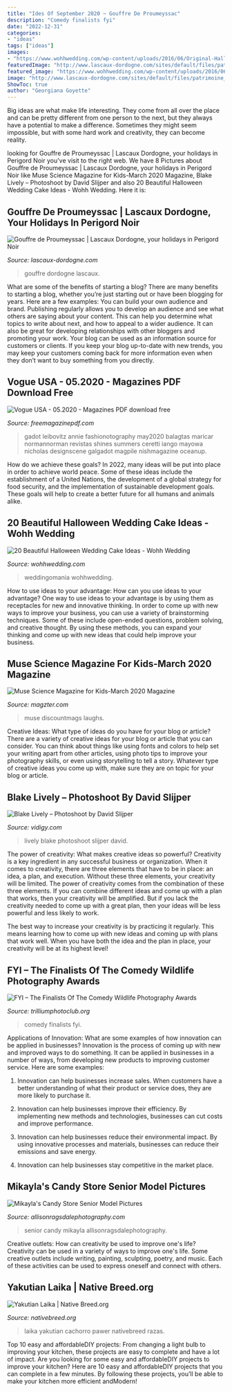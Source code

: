 ```yaml
---
title: "Ides Of September 2020 ~ Gouffre De Proumeyssac"
description: "Comedy finalists fyi"
date: "2022-12-31"
categories:
- "ideas"
tags: ["ideas"]
images:
- "https://www.wohhwedding.com/wp-content/uploads/2016/06/Original-Halloween-Wedding-Cake.jpg"
featuredImage: "http://www.lascaux-dordogne.com/sites/default/files/patrimoine_naturel/documents/25489_srt_photo_photo_gouffre-couv.jpg"
featured_image: "https://www.wohhwedding.com/wp-content/uploads/2016/06/Original-Halloween-Wedding-Cake.jpg"
image: "http://www.lascaux-dordogne.com/sites/default/files/patrimoine_naturel/documents/25489_srt_photo_photo_gouffre-couv.jpg"
ShowToc: true
author: "Georgiana Goyette"
---
```



Big ideas are what make life interesting. They come from all over the place and can be pretty different from one person to the next, but they always have a potential to make a difference. Sometimes they might seem impossible, but with some hard work and creativity, they can become reality.

	

		
looking for Gouffre de Proumeyssac | Lascaux Dordogne, your holidays in Perigord Noir you've visit to the right web. We have 8 Pictures about Gouffre de Proumeyssac | Lascaux Dordogne, your holidays in Perigord Noir like Muse Science Magazine for Kids-March 2020 Magazine, Blake Lively – Photoshoot by David Slijper and also 20 Beautiful Halloween Wedding Cake Ideas - Wohh Wedding. Here it is:
		
    
## Gouffre De Proumeyssac | Lascaux Dordogne, Your Holidays In Perigord Noir

<img loading=lazy src="http://www.lascaux-dordogne.com/sites/default/files/patrimoine_naturel/documents/25489_srt_photo_photo_gouffre-couv.jpg" onerror="this.onerror=null;this.src='https://tse3.mm.bing.net/th?id=OIP.76cbUde1aDz2C1aBdJaNcgHaLG&amp;pid=15.1';" alt="Gouffre de Proumeyssac | Lascaux Dordogne, your holidays in Perigord Noir">

_Source: lascaux-dordogne.com_

>gouffre dordogne lascaux. 

	

What are some of the benefits of starting a blog?
There are many benefits to starting a blog, whether you’re just starting out or have been blogging for years. Here are a few examples: 
You can build your own audience and brand. 
Publishing regularly allows you to develop an audience and see what others are saying about your content. This can help you determine what topics to write about next, and how to appeal to a wider audience. 
It can also be great for developing relationships with other bloggers and promoting your work. 
Your blog can be used as an information source for customers or clients. If you keep your blog up-to-date with new trends, you may keep your customers coming back for more information even when they don’t want to buy something from you directly.

    
## Vogue USA - 05.2020 - Magazines PDF Download Free

<img loading=lazy src="https://freemagazinepdf.com/wp-content/uploads/2020/04/Ge80XL6QAAc-1.jpg" onerror="this.onerror=null;this.src='https://tse2.mm.bing.net/th?id=OIP.4R_kGR50CaYWKXoX4kj45gHaKD&amp;pid=15.1';" alt="Vogue USA - 05.2020 - Magazines PDF download free">

_Source: freemagazinepdf.com_

>gadot leibovitz annie fashionotography may2020 balagtas maricar normannorman revistas shines summers ceretti iango mayowa nicholas designscene galgadot magpile nishmagazine oceanup. 

	

How do we achieve these goals?
In 2022, many ideas will be put into place in order to achieve world peace. Some of these ideas include the establishment of a United Nations, the development of a global strategy for food security, and the implementation of sustainable development goals. These goals will help to create a better future for all humans and animals alike.

    
## 20 Beautiful Halloween Wedding Cake Ideas - Wohh Wedding

<img loading=lazy src="https://www.wohhwedding.com/wp-content/uploads/2016/06/Original-Halloween-Wedding-Cake.jpg" onerror="this.onerror=null;this.src='https://tse4.mm.bing.net/th?id=OIP.YvkqBuSwpyku-a69cnUW-gHaLH&amp;pid=15.1';" alt="20 Beautiful Halloween Wedding Cake Ideas - Wohh Wedding">

_Source: wohhwedding.com_

>weddingomania wohhwedding. 

	

How to use ideas to your advantage: How can you use ideas to your advantage?
One way to use ideas to your advantage is by using them as receptacles for new and innovative thinking. In order to come up with new ways to improve your business, you can use a variety of brainstorming techniques. Some of these include open-ended questions, problem solving, and creative thought. By using these methods, you can expand your thinking and come up with new ideas that could help improve your business.

    
## Muse Science Magazine For Kids-March 2020 Magazine

<img loading=lazy src="https://files.magzter.com/resize/magazine/1441816897/1581717293/view/3.jpg" onerror="this.onerror=null;this.src='https://tse3.mm.bing.net/th?id=OIP.Ib0eEkiZTCg2VlkD1npvFwHaJ4&amp;pid=15.1';" alt="Muse Science Magazine for Kids-March 2020 Magazine">

_Source: magzter.com_

>muse discountmags laughs. 

	

Creative Ideas: What type of ideas do you have for your blog or article?
There are a variety of creative ideas for your blog or article that you can consider. You can think about things like using fonts and colors to help set your writing apart from other articles, using photo tips to improve your photography skills, or even using storytelling to tell a story. Whatever type of creative ideas you come up with, make sure they are on topic for your blog or article.

    
## Blake Lively – Photoshoot By David Slijper

<img loading=lazy src="https://vidigy.com/wp-content/uploads/2012/06/Blake-Lively_0612-6.jpg" onerror="this.onerror=null;this.src='https://tse3.mm.bing.net/th?id=OIP.AmEAmJiSlv4abvHBnvxXxQHaKc&amp;pid=15.1';" alt="Blake Lively – Photoshoot by David Slijper">

_Source: vidigy.com_

>lively blake photoshoot slijper david. 

	

The power of creativity: What makes creative ideas so powerful?
Creativity is a key ingredient in any successful business or organization. When it comes to creativity, there are three elements that have to be in place: an idea, a plan, and execution. Without these three elements, your creativity will be limited. 
The power of creativity comes from the combination of these three elements. If you can combine different ideas and come up with a plan that works, then your creativity will be amplified. But if you lack the creativity needed to come up with a great plan, then your ideas will be less powerful and less likely to work. 

The best way to increase your creativity is by practicing it regularly. This means learning how to come up with new ideas and coming up with plans that work well. When you have both the idea and the plan in place, your creativity will be at its highest level!

    
## FYI – The Finalists Of The Comedy Wildlife Photography Awards

<img loading=lazy src="https://trilliumphotoclub.org/wp-content/uploads/2021/06/IMG_5632.jpg" onerror="this.onerror=null;this.src='https://tse2.mm.bing.net/th?id=OIP.niC8my5IrNhsVL_7Vo53JAHaJ4&amp;pid=15.1';" alt="FYI – The Finalists Of The Comedy Wildlife Photography Awards">

_Source: trilliumphotoclub.org_

>comedy finalists fyi. 

	

Applications of Innovation: What are some examples of how innovation can be applied in businesses?
Innovation is the process of coming up with new and improved ways to do something. It can be applied in businesses in a number of ways, from developing new products to improving customer service. Here are some examples:
1. Innovation can help businesses increase sales. When customers have a better understanding of what their product or service does, they are more likely to purchase it.

2. Innovation can help businesses improve their efficiency. By implementing new methods and technologies, businesses can cut costs and improve performance.

3. Innovation can help businesses reduce their environmental impact. By using innovative processes and materials, businesses can reduce their emissions and save energy.

4. Innovation can help businesses stay competitive in the market place.

    
## Mikayla&#039;s Candy Store Senior Model Pictures

<img loading=lazy src="https://allisonragsdalephotography.com/wp-content/uploads/2013/05/allisonragsdalephotography-7239.jpg" onerror="this.onerror=null;this.src='https://tse1.mm.bing.net/th?id=OIP.aA3gtVr2fQxOmaU6Vnz7QQHaLI&amp;pid=15.1';" alt="Mikayla&#039;s Candy Store Senior Model Pictures">

_Source: allisonragsdalephotography.com_

>senior candy mikayla allisonragsdalephotography. 

	

Creative outlets: How can creativity be used to improve one's life?
Creativity can be used in a variety of ways to improve one's life. Some creative outlets include writing, painting, sculpting, poetry, and music. Each of these activities can be used to express oneself and connect with others.

    
## Yakutian Laika | Native Breed.org

<img loading=lazy src="https://www.nativebreed.org/wp-content/uploads/2020/07/Yakutian-Laika-breed-768x1095.jpg" onerror="this.onerror=null;this.src='https://tse2.mm.bing.net/th?id=OIP.q0KCZER1jn_gTvZf_o3D6AHaKj&amp;pid=15.1';" alt="Yakutian Laika | Native Breed.org">

_Source: nativebreed.org_

>laika yakutian cachorro pawer nativebreed razas. 

	

Top 10 easy and affordableDIY projects: From changing a light bulb to improving your kitchen, these projects are easy to complete and have a lot of impact.
Are you looking for some easy and affordableDIY projects to improve your kitchen? Here are 10 easy and affordableDIY projects that you can complete in a few minutes. By following these projects, you’ll be able to make your kitchen more efficient andModern!

